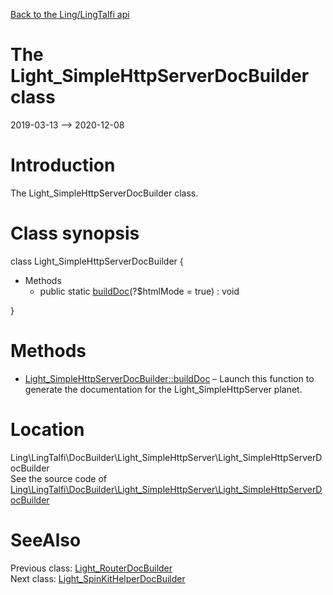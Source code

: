 [Back to the Ling/LingTalfi api](https://github.com/lingtalfi/LingTalfi/blob/master/doc/api/Ling/LingTalfi.md)



The Light_SimpleHttpServerDocBuilder class
================
2019-03-13 --> 2020-12-08






Introduction
============

The Light_SimpleHttpServerDocBuilder class.



Class synopsis
==============


class <span class="pl-k">Light_SimpleHttpServerDocBuilder</span>  {

- Methods
    - public static [buildDoc](https://github.com/lingtalfi/LingTalfi/blob/master/doc/api/Ling/LingTalfi/DocBuilder/Light_SimpleHttpServer/Light_SimpleHttpServerDocBuilder/buildDoc.md)(?$htmlMode = true) : void

}






Methods
==============

- [Light_SimpleHttpServerDocBuilder::buildDoc](https://github.com/lingtalfi/LingTalfi/blob/master/doc/api/Ling/LingTalfi/DocBuilder/Light_SimpleHttpServer/Light_SimpleHttpServerDocBuilder/buildDoc.md) &ndash; Launch this function to generate the documentation for the Light_SimpleHttpServer planet.





Location
=============
Ling\LingTalfi\DocBuilder\Light_SimpleHttpServer\Light_SimpleHttpServerDocBuilder<br>
See the source code of [Ling\LingTalfi\DocBuilder\Light_SimpleHttpServer\Light_SimpleHttpServerDocBuilder](https://github.com/lingtalfi/LingTalfi/blob/master/DocBuilder/Light_SimpleHttpServer/Light_SimpleHttpServerDocBuilder.php)



SeeAlso
==============
Previous class: [Light_RouterDocBuilder](https://github.com/lingtalfi/LingTalfi/blob/master/doc/api/Ling/LingTalfi/DocBuilder/Light_Router/Light_RouterDocBuilder.md)<br>Next class: [Light_SpinKitHelperDocBuilder](https://github.com/lingtalfi/LingTalfi/blob/master/doc/api/Ling/LingTalfi/DocBuilder/Light_SpinKitHelper/Light_SpinKitHelperDocBuilder.md)<br>
